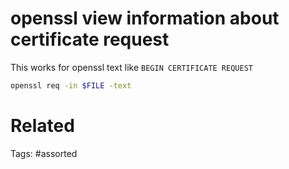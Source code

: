 # openssl view information about certificate request
This works for openssl text like `BEGIN CERTIFICATE REQUEST`
```bash
openssl req -in $FILE -text
```

# Related

Tags:
    #assorted
